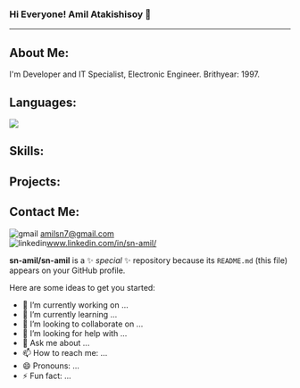 <!-- 
Author: S-n Amil
Created Date: 30.07.2021
Updated Date: xx.xx.xxxx
Location: Azebaijan

(c) this readme file created by Amil Atakishisoy
-->










<h3> Hi  Everyone! Amil Atakishisoy 👋 </h3> 
<hr>

## About Me:
I'm Developer and IT Specialist, Electronic Engineer. Brithyear: 1997. 

## Languages:
![](https://img.shields.io/badge/Language-Java-informational?style=for-the-badge&logo=java&logoColor=white&color=2bbc8a)
## Skills:

## Projects:

## Contact Me:
![gmail](https://img.shields.io/badge/Gmail-D14836?style=for-the-badge&logo=gmail&logoColor=white) amilsn7@gmail.com <br>
![linkedin](https://img.shields.io/badge/LinkedIn-0077B5?style=for-the-badge&logo=linkedin&logoColor=white)www.linkedin.com/in/sn-amil/



**sn-amil/sn-amil** is a ✨ _special_ ✨ repository because its `README.md` (this file) appears on your GitHub profile.

Here are some ideas to get you started:

- 🔭 I’m currently working on ...
- 🌱 I’m currently learning ...
- 👯 I’m looking to collaborate on ...
- 🤔 I’m looking for help with ...
- 💬 Ask me about ...
- 📫 How to reach me: ...
- 😄 Pronouns: ...
- ⚡ Fun fact: ...

